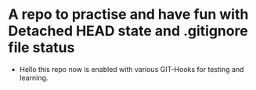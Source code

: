 # **A repo to practise and have fun with Detached HEAD state and .gitignore file status**

- Hello this repo now is enabled with various GIT-Hooks for testing and learning.